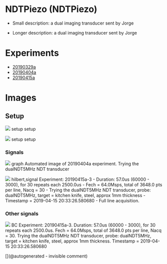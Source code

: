 # NDTPiezo (NDTPiezo)

* Small description: a dual imaging transducer sent by Jorge

* Longer description: a dual imaging transducer sent by Jorge

# Experiments

* [20190329a](/include/experiments/auto/20190329a.md)
* [20190404a](/include/experiments/auto/20190404a.md)
* [20190415a](/include/experiments/auto/20190415a.md)


# Images

## Setup 

![](/matty/20190329a/photos/P_20190329_214504.jpg)
setup
setup

![](/matty/20190329a/photos/P_20190329_214159.jpg)
setup
setup

### Signals 

![](/matty/20190404a/images/20190404a-4.jpg)
graph
Automated image of 20190404a experiment. Trying the dualNDT5MHz NDT transducer

![](/matty/20190415a/images/Full_details_alllines_avg_16-17_20190415a-3.jpg)
hilbert,signal
Experiment: 20190415a-3 - Duration: 57.0us (60000 - 3000), for 30 repeats each 2500.0us - Fech = 64.0Msps, total of 3648.0 pts per line, Nacq = 30 - Trying the dualNDT5MHz NDT transducer, probe: dualNDT5MHz, target = kitchen knife, steel, approx 1mm thickness - Timestamp = 2019-04-15 20:33:26.580680 - Full line acquisition.

### Other signals 

![](/matty/20190415a/images/2DArray_20190415a-3.jpg)
BC
Experiment: 20190415a-3. Duration: 57.0us (60000 - 3000), for 30 repeats each 2500.0us. Fech = 64.0Msps, total of 3648.0 pts per line, Nacq = 30. Trying the dualNDT5MHz NDT transducer, probe: dualNDT5MHz, target = kitchen knife, steel, approx 1mm thickness. Timestamp = 2019-04-15 20:33:26.580680





[](@autogenerated - invisible comment)